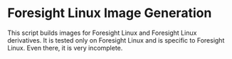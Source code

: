 Foresight Linux Image Generation
================================

This script builds images for Foresight Linux and Foresight Linux
derivatives.  It is tested only on Foresight Linux and is specific
to Foresight Linux.  Even there, it is very incomplete.
